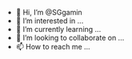 - 👋 Hi, I’m @SGgamin
- 👀 I’m interested in ...
- 🌱 I’m currently learning ...
- 💞️ I’m looking to collaborate on ...
- 📫 How to reach me ...

<!---
SGgamin/SGgamin is a ✨ special ✨ repository because its `README.md` (this file) appears on your GitHub profile.
You can click the Preview link to take a look at your changes.
--->
